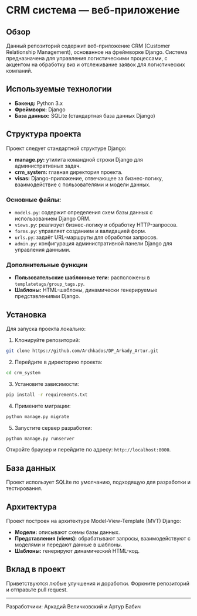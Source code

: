 # CRM система — веб-приложение

## Обзор

Данный репозиторий содержит веб-приложение CRM (Customer Relationship Management), основанное на фреймворке Django. Система предназначена для управления логистическими процессами, с акцентом на обработку виз и отслеживание заявок для логистических компаний.

## Используемые технологии

* **Бэкенд:** Python 3.x
* **Фреймворк:** Django
* **База данных:** SQLite (стандартная база данных Django)

## Структура проекта

Проект следует стандартной структуре Django:

* **manage.py:** утилита командной строки Django для административных задач.
* **crm\_system:** главная директория проекта.
* **visas:** Django-приложение, отвечающее за бизнес-логику, взаимодействие с пользователями и модели данных.

### Основные файлы:

* `models.py`: содержит определения схем базы данных с использованием Django ORM.
* `views.py`: реализует бизнес-логику и обработку HTTP-запросов.
* `forms.py`: управляет созданием и валидацией форм.
* `urls.py`: задаёт URL-маршруты для обработки запросов.
* `admin.py`: конфигурация административной панели Django для управления данными.

### Дополнительные функции

* **Пользовательские шаблонные теги:** расположены в `templatetags/group_tags.py`.
* **Шаблоны:** HTML-шаблоны, динамически генерируемые представлениями Django.

## Установка

Для запуска проекта локально:

1. Клонируйте репозиторий:

```bash
git clone https://github.com/Archkados/DP_Arkady_Artur.git
```

2. Перейдите в директорию проекта:

```bash
cd crm_system
```

3. Установите зависимости:

```bash
pip install -r requirements.txt
```

4. Примените миграции:

```bash
python manage.py migrate
```

5. Запустите сервер разработки:

```bash
python manage.py runserver
```

Откройте браузер и перейдите по адресу: `http://localhost:8000`.

## База данных

Проект использует SQLite по умолчанию, подходящую для разработки и тестирования.

## Архитектура

Проект построен на архитектуре Model-View-Template (MVT) Django:

* **Модели:** описывают схемы базы данных.
* **Представления (views):** обрабатывают запросы, взаимодействуют с моделями и передают данные в шаблоны.
* **Шаблоны:** генерируют динамический HTML-код.

## Вклад в проект

Приветствуются любые улучшения и доработки. Форкните репозиторий и отправьте pull request.

---

Разработчики: Аркадий Величковский и Артур Бабич
